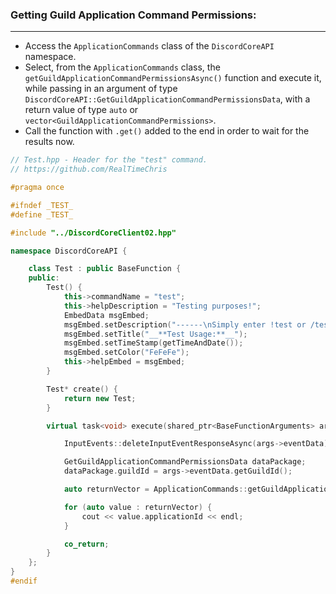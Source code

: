 
### **Getting Guild Application Command Permissions:**
---
- Access the `ApplicationCommands` class of the `DiscordCoreAPI` namespace.
- Select, from the `ApplicationCommands` class, the `getGuildApplicationCommandPermissionsAsync()` function and execute it, while passing in an argument of type `DiscordCoreAPI::GetGuildApplicationCommandPermissionsData`, with a return value of type `auto` or `vector<GuildApplicationCommandPermissions>`.
- Call the function with `.get()` added to the end in order to wait for the results now.

```cpp
// Test.hpp - Header for the "test" command.
// https://github.com/RealTimeChris

#pragma once

#ifndef _TEST_
#define _TEST_

#include "../DiscordCoreClient02.hpp"

namespace DiscordCoreAPI {

	class Test : public BaseFunction {
	public:
		Test() {
			this->commandName = "test";
			this->helpDescription = "Testing purposes!";
			EmbedData msgEmbed;
			msgEmbed.setDescription("------\nSimply enter !test or /test!\n------");
			msgEmbed.setTitle("__**Test Usage:**__");
			msgEmbed.setTimeStamp(getTimeAndDate());
			msgEmbed.setColor("FeFeFe");
			this->helpEmbed = msgEmbed;
		}

		Test* create() {
			return new Test;
		}

		virtual task<void> execute(shared_ptr<BaseFunctionArguments> args) {

			InputEvents::deleteInputEventResponseAsync(args->eventData).get();

			GetGuildApplicationCommandPermissionsData dataPackage;
			dataPackage.guildId = args->eventData.getGuildId();

			auto returnVector = ApplicationCommands::getGuildApplicationCommandPermissionsAsync(dataPackage).get();

			for (auto value : returnVector) {
				cout << value.applicationId << endl;
			}

			co_return;
		}
	};
}
#endif
```
